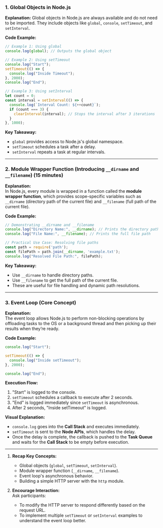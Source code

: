 ### **1. Global Objects in Node.js** 

**Explanation:**
Global objects in Node.js are always available and do not need to be imported. They include objects like `global`, `console`, `setTimeout`, and `setInterval`.

**Code Example:**
```javascript
// Example 1: Using global
console.log(global); // Outputs the global object

// Example 2: Using setTimeout
console.log("Start");
setTimeout(() => {
  console.log("Inside Timeout");
}, 2000);
console.log("End");

// Example 3: Using setInterval
let count = 0;
const interval = setInterval(() => {
  console.log(`Interval Count: ${++count}`);
  if (count === 3) {
    clearInterval(interval); // Stops the interval after 3 iterations
  }
}, 1000);
```

**Key Takeaway:**  
- `global` provides access to Node.js's global namespace.
- `setTimeout` schedules a task after a delay.
- `setInterval` repeats a task at regular intervals.

---

### **2. Module Wrapper Function (Introducing `__dirname` and `__filename`)** (15 minutes)

**Explanation:**  
In Node.js, every module is wrapped in a function called the **module wrapper function**, which provides scope-specific variables such as `__dirname` (directory path of the current file) and `__filename` (full path of the current file).

**Code Example:**
```javascript
// Demonstrating __dirname and __filename
console.log("Directory Name:", __dirname); // Prints the directory path
console.log("File Name:", __filename); // Prints the full file path

// Practical Use Case: Resolving file paths
const path = require('path');
const filePath = path.join(__dirname, 'example.txt');
console.log("Resolved File Path:", filePath);
```

**Key Takeaway:**  
- Use `__dirname` to handle directory paths.
- Use `__filename` to get the full path of the current file.
- These are useful for file handling and dynamic path resolutions.

---

### **3. Event Loop (Core Concept)** 

**Explanation:**  
The event loop allows Node.js to perform non-blocking operations by offloading tasks to the OS or a background thread and then picking up their results when they’re ready.

**Code Example:**
```javascript
console.log("Start");

setTimeout(() => {
  console.log("Inside setTimeout");
}, 2000);

console.log("End");
```

**Execution Flow:**  
1. "Start" is logged to the console.
2. `setTimeout` schedules a callback to execute after 2 seconds.
3. "End" is logged immediately since `setTimeout` is asynchronous.
4. After 2 seconds, "Inside setTimeout" is logged.

**Visual Explanation:**
- `console.log` goes into the **Call Stack** and executes immediately.
- `setTimeout` is sent to the **Node APIs**, which handles the delay.
- Once the delay is complete, the callback is pushed to the **Task Queue** and waits for the **Call Stack** to be empty before execution.

---



1. **Recap Key Concepts:**
   - Global objects (`global`, `setTimeout`, `setInterval`).
   - Module wrapper function (`__dirname`, `__filename`).
   - Event loop's asynchronous behavior.
   - Building a simple HTTP server with the `http` module.

2. **Encourage Interaction:**  
   Ask participants:
   - To modify the HTTP server to respond differently based on the request URL.
   - To implement multiple `setTimeout` or `setInterval` examples to understand the event loop better.